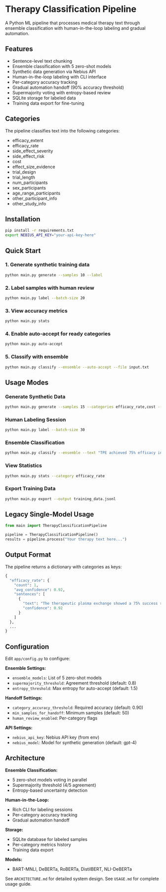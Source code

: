 # Therapy Classification Pipeline

A Python ML pipeline that processes medical therapy text through ensemble classification with human-in-the-loop labeling and gradual automation.

## Features

- Sentence-level text chunking
- Ensemble classification with 5 zero-shot models
- Synthetic data generation via Nebius API
- Human-in-the-loop labeling with CLI interface
- Per-category accuracy tracking
- Gradual automation handoff (90% accuracy threshold)
- Supermajority voting with entropy-based review
- SQLite storage for labeled data
- Training data export for fine-tuning

## Categories

The pipeline classifies text into the following categories:

- efficacy_extent
- efficacy_rate
- side_effect_severity
- side_effect_risk
- cost
- effect_size_evidence
- trial_design
- trial_length
- num_participants
- sex_participants
- age_range_participants
- other_participant_info
- other_study_info

## Installation

```bash
pip install -r requirements.txt
export NEBIUS_API_KEY="your-api-key-here"
```

## Quick Start

### 1. Generate synthetic training data
```bash
python main.py generate --samples 10 --label
```

### 2. Label samples with human review
```bash
python main.py label --batch-size 20
```

### 3. View accuracy metrics
```bash
python main.py stats
```

### 4. Enable auto-accept for ready categories
```bash
python main.py auto-accept
```

### 5. Classify with ensemble
```bash
python main.py classify --ensemble --auto-accept --file input.txt
```

## Usage Modes

### Generate Synthetic Data
```bash
python main.py generate --samples 15 --categories efficacy_rate,cost --output data.json
```

### Human Labeling Session
```bash
python main.py label --batch-size 30
```

### Ensemble Classification
```bash
python main.py classify --ensemble --text "TPE achieved 75% efficacy in trials."
```

### View Statistics
```bash
python main.py stats --category efficacy_rate
```

### Export Training Data
```bash
python main.py export --output training_data.jsonl
```

## Legacy Single-Model Usage

```python
from main import TherapyClassificationPipeline

pipeline = TherapyClassificationPipeline()
results = pipeline.process("Your therapy text here...")
```

## Output Format

The pipeline returns a dictionary with categories as keys:

```python
{
  "efficacy_rate": {
    "count": 1,
    "avg_confidence": 0.92,
    "sentences": [
      {
        "text": "The therapeutic plasma exchange showed a 75% success rate.",
        "confidence": 0.92
      }
    ]
  },
  ...
}
```

## Configuration

Edit `app/config.py` to configure:

**Ensemble Settings:**
- `ensemble_models`: List of 5 zero-shot models
- `supermajority_threshold`: Agreement threshold (default: 0.8)
- `entropy_threshold`: Max entropy for auto-accept (default: 1.5)

**Handoff Settings:**
- `category_accuracy_threshold`: Required accuracy (default: 0.90)
- `min_samples_for_handoff`: Minimum samples (default: 50)
- `human_review_enabled`: Per-category flags

**API Settings:**
- `nebius_api_key`: Nebius API key (from env)
- `nebius_model`: Model for synthetic generation (default: gpt-4)

## Architecture

**Ensemble Classification:**
- 5 zero-shot models voting in parallel
- Supermajority threshold (4/5 agreement)
- Entropy-based uncertainty detection

**Human-in-the-Loop:**
- Rich CLI for labeling sessions
- Per-category accuracy tracking
- Gradual automation handoff

**Storage:**
- SQLite database for labeled samples
- Per-category metrics history
- Training data export

**Models:**
- BART-MNLI, DeBERTa, RoBERTa, DistilBERT, NLI-DeBERTa

See `ARCHITECTURE.md` for detailed system design.
See `USAGE.md` for complete usage guide.

